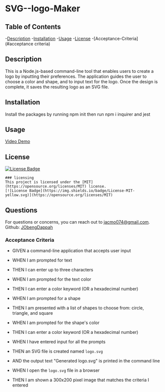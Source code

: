 # SVG--logo-Maker

## Table of Contents

-[Description](#description)
  -[Installation](#installation)
  -[Usage](#usage)
  -[License](#license)
  -[Acceptance-Criteria](#acceptance criteria)

## Description

This is a Node.js-based command-line tool that enables users to create a logo by inputting their preferences. The application guides the user to choose a color and shape, and to input text for the logo. Once the design is complete, it saves the resulting logo as an SVG file.

## Installation

Install the packages by running npm init then run npm i inquirer and jest

## Usage

  [Video Demo](https://drive.google.com/file/d/1C5wfGDBX6Ivhc81cFfPIVdN0dyP06l-o/view?usp=drive_link)

## License

  [![License Badge](https://img.shields.io/badge/License-MIT-yellow.svg)](https://opensource.org/licenses/MIT)
  
    ### licensing
    This project is licensed under the [MIT](https://opensource.org/licenses/MIT) license.
    [![License Badge](https://img.shields.io/badge/License-MIT-yellow.svg)](https://opensource.org/licenses/MIT)

## Questions

  For questions or concerns, you can reach out to <jacmo074@gmail.com>.
  Github: [JObengDappah](https://github.com/JObengDappah)

### Acceptance Criteria

* GIVEN a command-line application that accepts user input

* WHEN I am prompted for text

* THEN I can enter up to three characters

* WHEN I am prompted for the text color

* THEN I can enter a color keyword (OR a hexadecimal number)

* WHEN I am prompted for a shape

* THEN I am presented with a list of shapes to choose from: circle, triangle, and square

* WHEN I am prompted for the shape's color

* THEN I can enter a color keyword (OR a hexadecimal number)

* WHEN I have entered input for all the prompts

* THEN an SVG file is created named `logo.svg`

* AND the output text "Generated logo.svg" is printed in the command line

* WHEN I open the `logo.svg` file in a browser

* THEN I am shown a 300x200 pixel image that matches the criteria I entered
